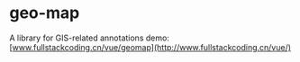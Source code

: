 # geo-map
A library for GIS-related annotations
demo: [www.fullstackcoding.cn/vue/geomap](http://www.fullstackcoding.cn/vue/)
